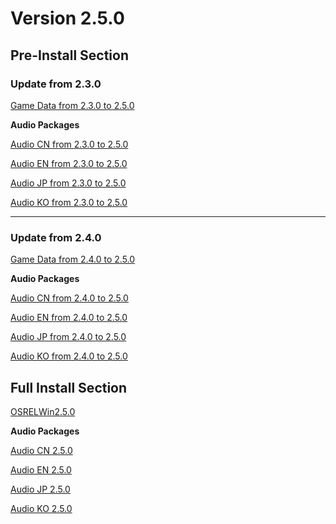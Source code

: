 # Version 2.5.0

## Pre-Install Section

### Update from 2.3.0

[Game Data from 2.3.0 to 2.5.0](https://autopatchhk.yuanshen.com/client_app/update/hk4e_global/10/game_2.3.0_2.5.0_hdiff_DFWAwSmaTj7n90Ru.zip)

**Audio Packages**

[Audio CN from 2.3.0 to 2.5.0](https://autopatchhk.yuanshen.com/client_app/update/hk4e_global/10/zh-cn_2.3.0_2.5.0_hdiff_6Y1XIaq27jKkMGsz.zip)

[Audio EN from 2.3.0 to 2.5.0](https://autopatchhk.yuanshen.com/client_app/update/hk4e_global/10/en-us_2.3.0_2.5.0_hdiff_5Mx1uveJjTQz9w3r.zip)

[Audio JP from 2.3.0 to 2.5.0](https://autopatchhk.yuanshen.com/client_app/update/hk4e_global/10/ja-jp_2.3.0_2.5.0_hdiff_BA6UcSsKf2VRpLFH.zip)

[Audio KO from 2.3.0 to 2.5.0](https://autopatchhk.yuanshen.com/client_app/update/hk4e_global/10/ko-kr_2.3.0_2.5.0_hdiff_7iPhaQjMp3fsRGdX.zip)

----

### Update from 2.4.0

[Game Data from 2.4.0 to 2.5.0](https://autopatchhk.yuanshen.com/client_app/update/hk4e_global/10/game_2.4.0_2.5.0_hdiff_G7AskHSpFPiXwRyU.zip)

**Audio Packages**

[Audio CN from 2.4.0 to 2.5.0](https://autopatchhk.yuanshen.com/client_app/update/hk4e_global/10/zh-cn_2.4.0_2.5.0_hdiff_Tx1P3el0KJ68Vu4Z.zip)

[Audio EN from 2.4.0 to 2.5.0](https://autopatchhk.yuanshen.com/client_app/update/hk4e_global/10/en-us_2.4.0_2.5.0_hdiff_FGN5bsVa0BZLKqEA.zip)

[Audio JP from 2.4.0 to 2.5.0](https://autopatchhk.yuanshen.com/client_app/update/hk4e_global/10/ja-jp_2.4.0_2.5.0_hdiff_t0MU7XpPc3ofbYwD.zip)

[Audio KO from 2.4.0 to 2.5.0](https://autopatchhk.yuanshen.com/client_app/update/hk4e_global/10/ko-kr_2.4.0_2.5.0_hdiff_0BLZeojnu59RDlx4.zip)

## Full Install Section

[OSRELWin2.5.0](https://autopatchhk.yuanshen.com/client_app/download/pc_zip/20220125104720_x2gRaOdngikczohR/GenshinImpact_2.5.0.zip)

**Audio Packages**

[Audio CN 2.5.0](https://autopatchhk.yuanshen.com/client_app/download/pc_zip/20220125104720_x2gRaOdngikczohR/Audio_Chinese_2.5.0.zip)

[Audio EN 2.5.0](https://autopatchhk.yuanshen.com/client_app/download/pc_zip/20220125104720_x2gRaOdngikczohR/Audio_English(US)_2.5.0.zip)

[Audio JP 2.5.0](https://autopatchhk.yuanshen.com/client_app/download/pc_zip/20220125104720_x2gRaOdngikczohR/Audio_Japanese_2.5.0.zip)

[Audio KO 2.5.0](https://autopatchhk.yuanshen.com/client_app/download/pc_zip/20220125104720_x2gRaOdngikczohR/Audio_Korean_2.5.0.zip)
